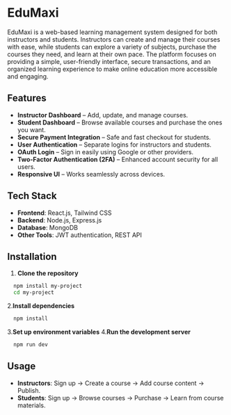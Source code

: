 
# EduMaxi

EduMaxi is a web-based learning management system designed for both instructors and students.
Instructors can create and manage their courses with ease, while students can explore a variety of subjects, purchase the courses they need, and learn at their own pace.
The platform focuses on providing a simple, user-friendly interface, secure transactions, and an organized learning experience to make online education more accessible and engaging.
## Features

- **Instructor Dashboard** – Add, update, and manage courses.
- **Student Dashboard** – Browse available courses and purchase the ones you want.
- **Secure Payment Integration** – Safe and fast checkout for students.
- **User Authentication** – Separate logins for instructors and students.
- **OAuth Login** – Sign in easily using Google or other providers.
- **Two-Factor Authentication (2FA)** – Enhanced account security for all users.
- **Responsive UI** – Works seamlessly across devices.


## Tech Stack
- **Frontend**: React.js, Tailwind CSS
- **Backend**: Node.js, Express.js
- **Database**: MongoDB
- **Other Tools**: JWT authentication, REST API


## Installation

1. **Clone the repository**

```bash
  npm install my-project
  cd my-project
```
2.**Install dependencies**
```bash
  npm install
```
3.**Set up environment variables**
4.**Run the development server**
```bash
  npm run dev
```

## Usage
- **Instructors**: Sign up → Create a course → Add course content → Publish.
- **Students**: Sign up → Browse courses → Purchase → Learn from course materials.


